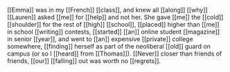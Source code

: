 [[Emma]] was in my [[French]] [[class]], and knew all [[along]] [[why]] [[Lauren]] asked [[me]] for [[help]] and not her. She gave [[me]] the [[cold]] [[shoulder]] for the rest of [[high]] [[school]], [[placed]] higher than [[me]] in school [[writing]] contests, [[started]] [[an]] online student [[magazine]] in senior [[year]], and went to [[an]] expensive [[private]] college somewhere, [[finding]] herself as part of the neoliberal [[old]] guard on campus (or so I [[heard]] from [[Thomas]]). [[Never]] closer than friends of friends, [[our]] [[falling]] out was worth no [[regrets]]. 